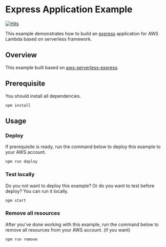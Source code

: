 # Express Application Example
[![Hits](https://hits.seeyoufarm.com/api/count/incr/badge.svg?url=https%3A%2F%2Fgithub.com%2FHoseungJang%2Fserverless-lambda-express-example&count_bg=%2379C83D&title_bg=%23555555&icon=&icon_color=%23E7E7E7&title=hits&edge_flat=false)](https://hits.seeyoufarm.com)

This example demonstrates how to build an [express](https://github.com/expressjs/express) application for AWS Lambda based on serverless framework.

## Overview
This example built based on [aws-serverless-express](https://www.npmjs.com/package/aws-serverless-express).

## Prerequisite
You should install all dependencies.
```
npm install
```

## Usage
### Deploy
If prerequisite is ready, run the command below to deploy this example to your AWS account.
```
npm run deploy
```

### Test locally
Do you not want to deploy this example? Or do you want to test before deploy? You can run it locally.
```
npm start
```

### Remove all resources
After you've done working with this example, run the command below to remove all resources from your AWS account. (if you want)
```
npm run remove
```
